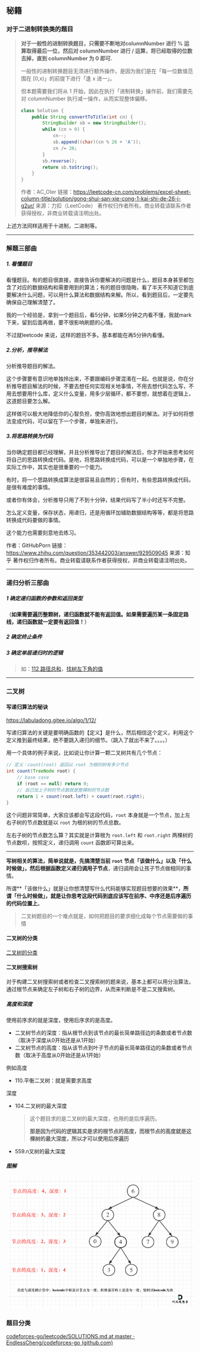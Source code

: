 ## 秘籍

### 对于二进制转换类的题目   

> **对于一般性的进制转换题目，只需要不断地对columnNumber 进行 % 运算取得最后一位，然后对 columnNumber 进行 / 运算，将已经取得的位数去掉，直到 columnNumber 为 0 即可.**
>
> 一般性的进制转换题目无须进行额外操作，是因为我们是在「每一位数值范围在 [0,x)」的前提下进行「逢 x 进一」。
>
> 但本题需要我们将从 1 开始，因此在执行「进制转换」操作前，我们需要先对 columnNumber 执行减一操作，从而实现整体偏移。
>
> ```java
> class Solution {
>     public String convertToTitle(int cn) {
>         StringBuilder sb = new StringBuilder();
>         while (cn > 0) {
>             cn--;
>             sb.append((char)(cn % 26 + 'A'));
>             cn /= 26;
>         }
>         sb.reverse();
>         return sb.toString();
>     }
> }
> ```
>
> 作者：AC_OIer
> 链接：https://leetcode-cn.com/problems/excel-sheet-column-title/solution/gong-shui-san-xie-cong-1-kai-shi-de-26-j-g2ur/
> 来源：力扣（LeetCode）
> 著作权归作者所有。商业转载请联系作者获得授权，非商业转载请注明出处。

上述方法同样适用于十进制，二进制等。



----

### 解题三部曲

##### **1. 看懂题目**

看懂题目。有的题目很直接，直接告诉你要解决的问题是什么，题目本身甚至都包含了对应的数据结构和需要用到的算法；有的题目很隐晦，看了半天不知道它到底要解决什么问题，可以用什么算法和数据结构来解。所以，看到题目后，一定要先确保自己理解清楚了。

我的一个经验是，拿到一个题目后，看5分钟，如果5分钟之内看不懂，我就mark 下来，留到后面再做，要不很影响刷题的心情。

不过就leetcode 来说，这样的题目不多。基本都能在再5分钟内看懂。

##### **2.分析，推导解法**

分析推导题目的解法。

这个步骤要有意识地单独拎出来，不要跟编码步骤混淆在一起。也就是说，你在分析推导题目解法的时候，不要去想任何实现相关地事情，不用去想代码怎么写，不用去想要用什么库，定义什么变量，用多少层循环，都不要想，就想着在逻辑上，这道题目要怎么解。

这样做可以极大地降低你的心智负担，使你高效地想出题目的解法。对于如何将想法变成代码，可以留在下一个步骤，单独来进行。

##### **3.将思路转换为代码**

当你确定题目都已经理解，并且分析推导出了题目的解法后，你才开始来思考如何将自己的思路转换成代码。是地，将思路转换成代码，可以是一个单独地步骤，在实际工作中，其实也是很重要的一个能力。

有时，将一个思路转换成算法是很容易且自然的；但有时，有些思路转换成代码，是很有难度的事情。

或者你有体会，分析推导只用了不到十分钟，结果代码写了半小时还写不完整。

怎么定义变量，保存状态，用递归，还是用循环加辅助数据结构等等，都是将思路转换成代码要做的事情。

这个能力也需要刻意地去练习。

作者：GitHubPorn
链接：https://www.zhihu.com/question/353442003/answer/929509045
来源：知乎
著作权归作者所有。商业转载请联系作者获得授权，非商业转载请注明出处。

---



### 递归分析三部曲 

##### 1 确定递归函数的参数和返回类型

（**如果需要遍历整颗树，递归函数就不能有返回值。如果需要遍历某一条固定路线，递归函数就一定要有返回值！**）

##### 2 确定终止条件

##### 3 确定单层递归时的逻辑

> 如：[112 路径总和](https://leetcode.cn/problems/path-sum/)，[找树左下角的值](https://mp.weixin.qq.com/s/MH2gbLvzQ91jHPKqiub0Nw)
>

---

### 二叉树

#### 写递归算法的秘诀  

https://labuladong.gitee.io/algo/1/12/

写递归算法的关键是要明确函数的【定义】是什么，然后相信这个定义，利用这个定义推到最终结果，绝不要跳入递归的细节。（跳入了就出不来了。。。。）  

用一个具体的例子来说，比如说让你计算一颗二叉树共有几个节点： 

```java
// 定义：count(root) 返回以 root 为根的树有多少节点
int count(TreeNode root) {
    // base case
    if (root == null) return 0;
    // 自己加上子树的节点数就是整棵树的节点数
    return 1 + count(root.left) + count(root.right);
}
```

这个问题非常简单，大家应该都会写这段代码，`root` 本身就是一个节点，加上左右子树的节点数就是以 `root` 为根的树的节点总数。

左右子树的节点数怎么算？其实就是计算根为 `root.left` 和 `root.right` 两棵树的节点数呗，按照定义，递归调用 `count` 函数即可算出来。

---

**写树相关的算法，简单说就是，先搞清楚当前** **`root`** **节点「该做什么」以及「什么时候做」，然后根据函数定义递归调用子节点**，递归调用会让孩子节点做相同的事情。

所谓**「该做什么」就是让你想清楚写什么代码能够实现题目想要的效果**，**所谓「什么时候做」，就是让你思考这段代码到底应该写在前序、中序还是后序遍历的代码位置上**。   

> 二叉树题目的一个难点就是，如何把题目的要求细化成每个节点需要做的事情

#### 二叉树的分类

[二叉树的分类](https://www.cnblogs.com/EmilZs/p/10477973.html)



#### 二叉树搜索树

对于构建二叉树搜索树或者检查二叉搜索树的题来说，基本上都可以用分治算法，通过根节点来确定左子树和右子树的边界，从而来判断是不是二叉搜索树。



##### 高度和深度

使用前序求的就是深度，使用后序求的是高度。

- 二叉树节点的深度：指从根节点到该节点的最长简单路径边的条数或者节点数（取决于深度从0开始还是从1开始）
- 二叉树节点的高度：指从该节点到叶子节点的最长简单路径边的条数或者节点数（取决于高度从0开始还是从1开始）

例如高度

- 110.平衡二叉树：就是需要求高度

深度

- 104.二叉树的最大深度

  > 这个题目求的是二叉树的最大深度，也用的是后序遍历。
  >
  > **那是因为代码的逻辑其实是求的根节点的高度，而根节点的高度就是这棵树的最大深度，所以才可以使用后序遍历**

- 559.n叉树的最大深度

##### 图解

![image-20240207094737018](media/images/image-20240207094737018.png)





### 题目分类

[codeforces-go/leetcode/SOLUTIONS.md at master · EndlessCheng/codeforces-go (github.com)](https://github.com/EndlessCheng/codeforces-go/blob/master/leetcode/SOLUTIONS.md)



